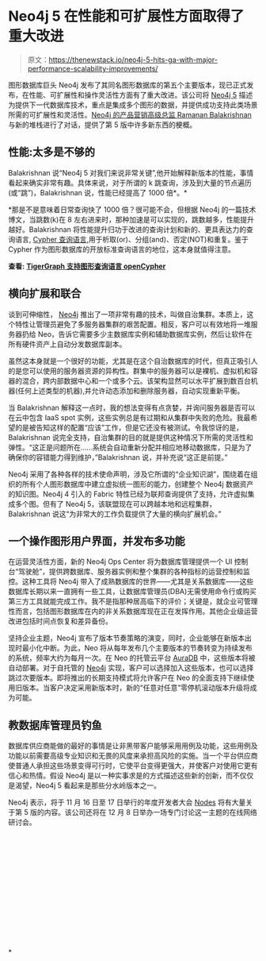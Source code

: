 # Neo4j 5 在性能和可扩展性方面取得了重大改进

> 原文：<https://thenewstack.io/neo4j-5-hits-ga-with-major-performance-scalability-improvements/>

图形数据库巨头 Neo4j 发布了其同名图形数据库的第五个主要版本，现已正式发布，在性能、可扩展性和操作灵活性方面有了重大改进。该公司将 [Neo4j 5](https://neo4j.com/product/neo4j-graph-database/whats-new-neo4j-5/) 描述为提供下一代数据库技术，重点是集成多个图形的数据，并提供成功支持此类场景所需的可扩展性和灵活性。[Neo4j 的产品营销高级总监 Ramanan Balakrishnan](https://www.linkedin.com/in/ramananb/) 与新的堆栈进行了对话，提供了第 5 版中许多新东西的梗概。

## 性能:太多是不够的

Balakrishnan 说“Neo4j 5 对我们来说非常关键”,他开始解释新版本的性能，事情看起来确实非常有趣。具体来说，对于所谓的 k 跳查询，涉及到大量的节点遍历(或“跳”)，Balakrishnan 说，性能已经提高了 1000 倍*。*

 *那是不是意味着日常查询快了 1000 倍？很可能不会，但根据 Neo4j 的一篇技术博文，当跳数(k)在 8 左右进来时，那种加速是可以实现的，跳数越多，性能提升越好。Balakrishnan 将性能提升归功于改进的查询计划和新的、更具表达力的查询语言, [Cypher 查询语言,](https://neo4j.com/developer/cypher/)用于析取(or)、分组(and)、否定(NOT)和重复。鉴于 Cypher 作为图形数据库的开放标准查询语言的地位，这本身就值得注意。

**查看:** [**TigerGraph 支持图形查询语言 openCypher**](https://thenewstack.io/tigergraph-supports-graph-query-langauge-opencypher/)

## 横向扩展和联合

谈到可伸缩性， [Neo4j](https://neo4j.com/) 推出了一项非常有趣的技术，叫做自治集群。本质上，这个特性让管理员避免了多服务器集群的艰苦配置。相反，客户可以有效地将一堆服务器扔给 Neo，告诉它需要多少主数据库实例和辅助数据库实例，然后让软件在所有硬件资产上自动分发数据库副本。

虽然这本身就是一个很好的功能，尤其是在这个自治数据库的时代，但真正吸引人的是您可以使用的服务器资源的异构性。群集中的服务器可以是裸机、虚拟机和容器的混合，跨内部数据中心和一个或多个云。该架构显然可以水平扩展到数百台机器(任何上述类型的机器),并允许动态添加和删除服务器，自动实现重新平衡。

当 Balakrishnan 解释这一点时，我的想法变得有点贪婪，并询问服务器是否可以在云中包含 IaaS spot 实例，这些实例总是有过期和从集群中失败的危险。我最希望的是被告知这样的配置“应该”工作，但是它还没有被测试。令我惊讶的是，Balakrishnan 说完全支持，自治集群的目的就是提供这种情况下所需的灵活性和弹性。“这正是问题所在……系统会自动重新分配并相应地移动数据库，只是为了确保你的容错能力得到维护，”Balakrishnan 说，并补充说“这正是前提。”

Neo4j 采用了各种各样的技术使命声明，涉及它所谓的“企业知识湖”，围绕着在组织的所有个人图形数据库中建立虚拟统一图形的能力，创建整个 Neo4j 数据资产的知识图。Neo4j 4 引入的 Fabric 特性已经为联邦查询提供了支持，允许虚拟集成多个图。但有了 Neo4j 5，该联盟现在可以跨越本地和远程集群，Balakrishnan 说这“为非常大的工作负载提供了大量的横向扩展机会。”

## 一个操作图形用户界面，并发布多功能

在运营灵活性方面，新的 Neo4j Ops Center 将为数据库管理提供一个 UI 控制台“驾驶舱”，提供跨数据库、服务器实例和整个集群的各种指标的运营控制和监控。这种工具将 Neo4j 带入了成熟数据库的世界——尤其是关系数据库——这些数据库长期以来一直拥有一些工具，让数据库管理员(DBA)无需使用命令行或购买第三方工具就能完成工作。我不是指那种居高临下的评价；关键是，就企业可管理性而言，包括图形数据库在内的非关系数据库现在正在发挥作用。其他企业级运营改进包括时间点恢复和差异备份。

坚持企业主题，Neo4j 宣布了版本节奏策略的演变，同时，企业能够在新版本出现时最小化中断。为此，Neo 将从每年发布几个主要版本的节奏转变为持续发布的系统，频率大约为每月一次。在 Neo 的托管云平台 [AuraDB](https://neo4j.com/cloud/platform/aura-graph-database/) 中，这些版本将被自动部署。对于自托管的 [Neo4j](https://thenewstack.io/graph-database-neo4j-net-client/) 实现，客户可以选择加入这些版本，也可以选择跳过次要版本。即将推出的长期支持模式将允许客户在 Neo 的全面支持下继续使用旧版本。当客户决定采用新版本时，新的“任意对任意”零停机滚动版本升级将成为可能。

## 教数据库管理员钓鱼

数据库供应商能做的最好的事情是让非黑带客户能够采用用例及功能，这些用例及功能以前需要高级专业知识和无畏的风度来承担高风险的实施。当一个平台供应商使普通人承担这些场景变得可行时，它使平台变得更强大，并使客户对使用它更有信心和热情。假设 Neo4j 是以一种实事求是的方式描述这些新的创新，而不仅仅是渴望，Neo4j 5 看起来是那些分水岭版本之一。

Neo4j 表示，将于 11 月 16 日至 17 日举行的年度开发者大会 [Nodes](https://neo4j.com/event/nodes-2022/) 将有大量关于第 5 版的内容。该公司还将在 12 月 8 日举办一场专门讨论这一主题的在线网络研讨会。

<svg xmlns:xlink="http://www.w3.org/1999/xlink" viewBox="0 0 68 31" version="1.1"><title>Group</title> <desc>Created with Sketch.</desc></svg>*